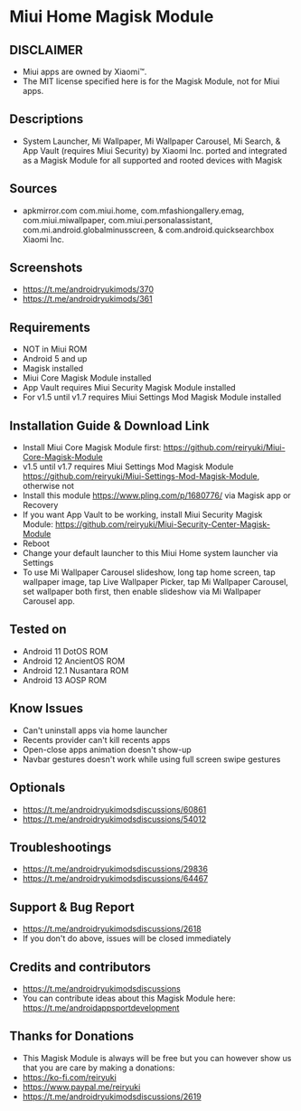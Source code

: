 # Miui Home Magisk Module

## DISCLAIMER
- Miui apps are owned by Xiaomi™.
- The MIT license specified here is for the Magisk Module, not for Miui apps.

## Descriptions
- System Launcher, Mi Wallpaper, Mi Wallpaper Carousel, Mi Search, & App Vault (requires Miui Security) by Xiaomi Inc. ported and integrated as a Magisk Module for all supported and rooted devices with Magisk

## Sources
- apkmirror.com com.miui.home, com.mfashiongallery.emag, com.miui.miwallpaper, com.miui.personalassistant, com.mi.android.globalminusscreen, & com.android.quicksearchbox Xiaomi Inc.

## Screenshots
- https://t.me/androidryukimods/370
- https://t.me/androidryukimods/361

## Requirements
- NOT in Miui ROM
- Android 5 and up
- Magisk installed
- Miui Core Magisk Module installed
- App Vault requires Miui Security Magisk Module installed
- For v1.5 until v1.7 requires Miui Settings Mod Magisk Module installed

## Installation Guide & Download Link
- Install Miui Core Magisk Module first: https://github.com/reiryuki/Miui-Core-Magisk-Module
- v1.5 until v1.7 requires Miui Settings Mod Magisk Module https://github.com/reiryuki/Miui-Settings-Mod-Magisk-Module, otherwise not
- Install this module https://www.pling.com/p/1680776/ via Magisk app or Recovery
- If you want App Vault to be working, install Miui Security Magisk Module: https://github.com/reiryuki/Miui-Security-Center-Magisk-Module
- Reboot
- Change your default launcher to this Miui Home system launcher via Settings
- To use Mi Wallpaper Carousel slideshow, long tap home screen, tap wallpaper image, tap Live Wallpaper Picker, tap Mi Wallpaper Carousel, set wallpaper both first, then enable slideshow via Mi Wallpaper Carousel app.

## Tested on
- Android 11 DotOS ROM
- Android 12 AncientOS ROM
- Android 12.1 Nusantara ROM
- Android 13 AOSP ROM

## Know Issues
- Can't uninstall apps via home launcher
- Recents provider can't kill recents apps
- Open-close apps animation doesn't show-up
- Navbar gestures doesn't work while using full screen swipe gestures

## Optionals
- https://t.me/androidryukimodsdiscussions/60861
- https://t.me/androidryukimodsdiscussions/54012

## Troubleshootings
- https://t.me/androidryukimodsdiscussions/29836
- https://t.me/androidryukimodsdiscussions/64467

## Support & Bug Report
- https://t.me/androidryukimodsdiscussions/2618
- If you don't do above, issues will be closed immediately

## Credits and contributors
- https://t.me/androidryukimodsdiscussions
- You can contribute ideas about this Magisk Module here: https://t.me/androidappsportdevelopment

## Thanks for Donations
- This Magisk Module is always will be free but you can however show us that you are care by making a donations:
- https://ko-fi.com/reiryuki
- https://www.paypal.me/reiryuki
- https://t.me/androidryukimodsdiscussions/2619


